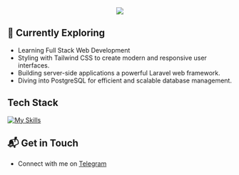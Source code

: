 
<div align="center">
  <div width="70%">
      <img src="https://readme-typing-svg.demolab.com?font=Fira+Code&duration=2000&pause=200&color=14E4AE&center=true&multiline=true&repeat=false&random=false&width=435&height=80&lines=Hi!+I'm+Rinat%2C+a+backend+developer."/>
  </div>
</div>

## 🌱 Currently Exploring

- Learning Full Stack Web Development
- Styling with Tailwind CSS to create modern and responsive user interfaces.
- Building server-side applications a powerful Laravel web framework.
- Diving into PostgreSQL for efficient and scalable database management.
 
## Tech Stack
[![My Skills](https://skillicons.dev/icons?i=docker,php,tailwind,laravel,postgresql,mysql,redis,rabbitmq,github)](https://skillicons.dev)

## 📬 Get in Touch

- Connect with me on [Telegram](https://t.me/meoontelegram)
